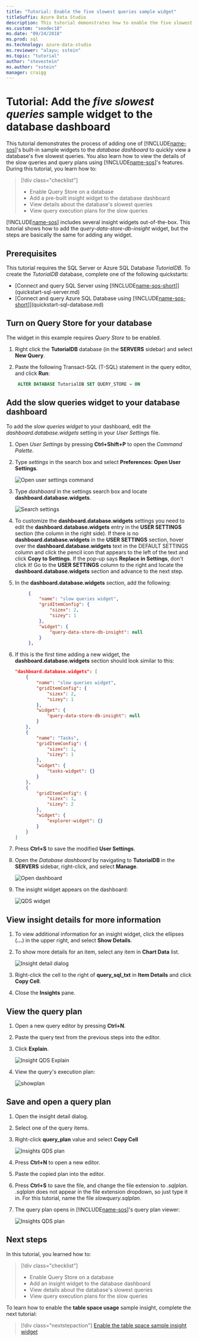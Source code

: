 ```yaml
---
title: "Tutorial: Enable the five slowest queries sample widget"
titleSuffix: Azure Data Studio
description: This tutorial demonstrates how to enable the five slowest queries sample widget on the database dashboard.
ms.custom: "seodec18"
ms.date: "09/24/2018"
ms.prod: sql
ms.technology: azure-data-studio
ms.reviewer: "alayu; sstein"
ms.topic: "tutorial"
author: "stevestein"
ms.author: "sstein"
manager: craigg
---
```


# Tutorial: Add the *five slowest queries* sample widget to the database dashboard

This tutorial demonstrates the process of adding one of [!INCLUDE[name-sos](../includes/name-sos-short.md)]'s built-in sample widgets to the *database dashboard* to quickly view a database's five slowest queries. You also learn how to view the details of the slow queries and query plans using [!INCLUDE[name-sos](../includes/name-sos-short.md)]'s features. During this tutorial, you learn how to:

> [!div class="checklist"]
> * Enable Query Store on a database
> * Add a pre-built insight widget to the database dashboard
> * View details about the database's slowest queries
> * View query execution plans for the slow queries

[!INCLUDE[name-sos](../includes/name-sos-short.md)] includes several insight widgets out-of-the-box. This tutorial shows how to add the *query-data-store-db-insight* widget, but the steps are basically the same for adding any widget.

## Prerequisites

This tutorial requires the SQL Server or Azure SQL Database *TutorialDB*. To create the *TutorialDB* database, complete one of the following quickstarts:

- [Connect and query SQL Server using [!INCLUDE[name-sos-short](../includes/name-sos-short.md)]](quickstart-sql-server.md)
- [Connect and query Azure SQL Database using [!INCLUDE[name-sos-short](../includes/name-sos-short.md)]](quickstart-sql-database.md)



## Turn on Query Store for your database

The widget in this example requires *Query Store* to be enabled.

1. Right click the **TutorialDB** database (in the **SERVERS** sidebar) and select **New Query**.
2. Paste the following Transact-SQL (T-SQL) statement in the query editor, and click **Run**:

   ```sql
    ALTER DATABASE TutorialDB SET QUERY_STORE = ON
   ```

## Add the slow queries widget to your database dashboard

To add the *slow queries widget* to your dashboard, edit the *dashboard.database.widgets* setting in your *User Settings* file.

1. Open *User Settings* by pressing **Ctrl+Shift+P** to open the *Command Palette*.
2. Type *settings* in the search box and select **Preferences: Open User Settings**.

   ![Open user settings command](./media/tutorial-qds-sql-server/open-user-settings.png)

2. Type *dashboard* in the settings search box and locate **dashboard.database.widgets**.

   ![Search settings](./media/tutorial-qds-sql-server/search-settings.png)

3. To customize the **dashboard.database.widgets** settings you need to edit the **dashboard.database.widgets** entry in the **USER SETTINGS** section (the column in the right side). If there is no **dashboard.database.widgets** in the **USER SETTINGS** section, hover over the **dashboard.database.widgets** text in the DEFAULT SETTINGS column and click the pencil icon that appears to the left of the text and click **Copy to Settings**. If the pop-up says **Replace in Settings**, don't click it! Go to the **USER SETTINGS** column to the right and locate the **dashboard.database.widgets** section and advance to the next step.

4. In the **dashboard.database.widgets** section, add the following:

   ```json
        {
            "name": "slow queries widget",
            "gridItemConfig": {
                "sizex": 2,
                "sizey": 1
            },
            "widget": {
                "query-data-store-db-insight": null
            }
        },
    ```

1. If this is the first time adding a new widget, the **dashboard.database.widgets** section should look similar to this:

   ```json
   "dashboard.database.widgets": [
       {
           "name": "slow queries widget",
           "gridItemConfig": {
               "sizex": 2,
               "sizey": 1
           },
           "widget": {
               "query-data-store-db-insight": null
           }
       },
       {
           "name": "Tasks",
           "gridItemConfig": {
               "sizex": 1,
               "sizey": 1
           },
           "widget": {
               "tasks-widget": {}
           }
       },
       {
           "gridItemConfig": {
               "sizex": 1,
               "sizey": 2
           },
           "widget": {
               "explorer-widget": {}
           }
       }
   ]
   ```

1. Press **Ctrl+S** to save the modified **User Settings**.

6. Open the *Database dashboard* by navigating to **TutorialDB** in the **SERVERS** sidebar, right-click, and select **Manage**.

   ![Open dashboard](./media/tutorial-qds-sql-server/insight-open-dashboard.png)

7. The insight widget appears on the dashboard: 

   ![QDS widget](./media/tutorial-qds-sql-server/insight-qds-result.png)


## View insight details for more information

1. To view additional information for an insight widget, click the ellipses (**...**) in the upper right, and select **Show Details**.
2. To show more details for an item, select any item in **Chart Data** list.

   ![Insight detail dialog](./media/tutorial-qds-sql-server/insight-details-dialog.png)

3. Right-click the cell to the right of **query_sql_txt** in **Item Details** and click **Copy Cell**.

4. Close the **Insights** pane.

## View the query plan 

1. Open a new query editor by pressing **Ctrl+N**.

2. Paste the query text from the previous steps into the editor.

3. Click **Explain**.

   ![Insight QDS Explain](./media/tutorial-qds-sql-server/insight-qds-explain.png)

4. View the query's execution plan:

   ![showplan](./media/tutorial-qds-sql-server/showplan.png)

## Save and open a query plan 

1. Open the insight detail dialog.
2. Select one of the query items.
2. Right-click **query_plan** value and select **Copy Cell**

   ![Insights QDS plan](./media/tutorial-qds-sql-server/insight-qds-plan.png)

3. Press **Ctrl+N** to open a new editor.

4. Paste the copied plan into the editor.

5. Press **Ctrl+S** to save the file, and change the file extension to *.sqlplan*. *.sqlplan* does not appear in the file extension dropdown, so just type it in. For this tutorial, name the file *slowquery.sqlplan*.

6. The query plan opens in [!INCLUDE[name-sos](../includes/name-sos-short.md)]'s query plan viewer:

   ![Insights QDS plan](./media/tutorial-qds-sql-server/sqlplan.png)


## Next steps
In this tutorial, you learned how to:
> [!div class="checklist"]
> * Enable Query Store on a database
> * Add an insight widget to the database dashboard
> * View details about the database's slowest queries
> * View query execution plans for the slow queries


To learn how to enable the **table space usage** sample insight, complete the next tutorial:

> [!div class="nextstepaction"]
> [Enable the table space sample insight widget](tutorial-table-space-sql-server.md)
